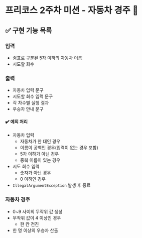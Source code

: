 # 프리코스 2주차 미션 - 자동차 경주 🚗
## ✅ 구현 기능 목록

### 입력
+ 쉼표로 구분된 5자 이하의 자동차 이름
+ 시도할 회수
### 출력
+ 자동차 입력 문구
+ 시도할 회수 입력 문구
+ 각 차수별 실행 결과
+ 우승자 안내 문구
#### ✔️ 예외 처리
+ 자동차 입력
    + 자동차가 한 대인 경우
    + 이름이 공백인 경우(입력이 없는 경우 포함)
    + 5자 이하가 아닌 경우
    + 중복 이름이 있는 경우
+ 시도 회수 입력
    + 숫자가 아닌 경우
    + 0 이하인 경우
+ `IllegalArgumentException` 발생 후 종료
### 자동차 경주
+ 0~9 사이의 무작위 값 생성
+ 무작위 값이 4 이상인 경우
  + 한 칸 전진
+ 한 명 이상의 우승자 산출